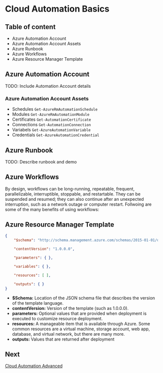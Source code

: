 # Cloud Automation Basics

## Table of content

- Azure Automation Account
- Azure Automation Account Assets
- Azure Runbook
- Azure Workflows
- Azure Resource Manager Template

## Azure Automation Account

TODO: Include Automation Account details

### Azure Automation Account Assets

- Schedules `Get-AzureRmAutomationSchedule`
- Modules `Get-AzureRmAutomationModule`
- Certificates `Get-AutomationCertificate`
- Connections `Get-AutomationConnection`
- Variabels `Get-AzureAutomationVariable`
- Credentials `Get-AzureAutomationCredential`


## Azure Runbook

TODO: Describe runbook and demo

## Azure Workflows

By design, workflows can be long-running, repeatable, frequent, parallelizable, interruptible, stoppable, and restartable. They can be suspended and resumed; they can also continue after an unexpected interruption, such as a network outage or computer restart. Follwoing are some of the many benefits of using workflows:

## Azure Resource Manager Template

```JSON
{
    "$schema": "http://schema.management.azure.com/schemas/2015-01-01/deploymentTemplate.json#",

    "contentVersion": "1.0.0.0",

    "parameters": { },

    "variables": { },

    "resources": [ ],

    "outputs": { }
}
```

- **$Schema:** Location of the JSON schema file that describes the version of the template language.
- **contentVersion:** Version of the template (such as 1.0.0.0).
- **parameters:** Optional values that are provided when deployment is executed to customize resource deployment.
- **resources:** A manageable item that is available through Azure. Some common resources are a virtual machine, storage account, web app, database, and virtual network, but there are many more.
- **outputs:** Values that are returned after deployment


## Next

[Cloud Automation Advanced](03_Cloud_Automation.md)
